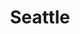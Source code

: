 ---
title: Seattle
impact_text: >-
    Donate to one of the organizations below and your local Global Shapers Hub will match your donation, up to a certain amount, with a unique approach of matching 1 volunteer hour for every $100 after that. Help us to double your impact.

    The Hub can match up to $3,000 and will match with volunteer hours above that.
orgs:
  - name: 'Philabundance'
    description: 'Philabundance serves our neighbors in need through a network of 350 partners, including churches, hospitals, schools, libraries and other service providers. We can’t fight hunger alone -- we need everyone to collaborate, including individuals, corporations, foundations, the government and other hunger nonprofits. Together, we can end hunger for good and make nutritious food accessible to all.'
    link: 'http://phlb.convio.net/site/Donation2?df_id=6318&mfc_pref=T&6318.donation=form1'

  - name: 'Womens Way'
    description: 'Womens way is committed to creating a cultural environment that: values the diversity of each individual; integrates equity into its practices and policies; embraces and respects each individual through inclusion; fosters the development of new knowledge through continual learning; empowers each individual to leverage her/his strengths and expertise through shared leadership; and builds trust among its community members through transparency.'
    link: 'https://womensway.org/donate/'
---